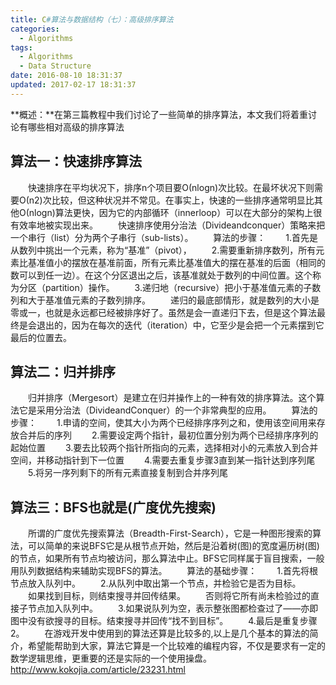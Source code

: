 ```yaml
---
title: C#算法与数据结构（七）：高级排序算法
categories:
  - Algorithms
tags:
  - Algorithms
  - Data Structure
date: 2016-08-10 18:31:37
updated: 2017-02-17 18:31:37
---
```


**概述：**在第三篇教程中我们讨论了一些简单的排序算法，本文我们将着重讨论有哪些相对高级的排序算法

<!--more-->

## 算法一：快速排序算法
　　快速排序在平均状况下，排序n个项目要Ο(nlogn)次比较。在最坏状况下则需要Ο(n2)次比较，但这种状况并不常见。在事实上，快速的一些排序通常明显比其他Ο(nlogn)算法更快，因为它的内部循环（innerloop）可以在大部分的架构上很有效率地被实现出来。
　　快速排序使用分治法（Divideandconquer）策略来把一个串行（list）分为两个子串行（sub-lists）。
　　算法的步骤：
　　1.首先是从数列中挑出一个元素，称为“基准”（pivot），
　　2.需要重新排序数列，所有元素比基准值小的摆放在基准前面，所有元素比基准值大的摆在基准的后面（相同的数可以到任一边）。在这个分区退出之后，该基准就处于数列的中间位置。这个称为分区（partition）操作。
　　3.递归地（recursive）把小于基准值元素的子数列和大于基准值元素的子数列排序。
　　递归的最底部情形，就是数列的大小是零或一，也就是永远都已经被排序好了。虽然是会一直递归下去，但是这个算法最终是会退出的，因为在每次的迭代（iteration）中，它至少是会把一个元素摆到它最后的位置去。

## 算法二：归并排序
　　归并排序（Mergesort）是建立在归并操作上的一种有效的排序算法。这个算法它是采用分治法（DivideandConquer）的一个非常典型的应用。
　　算法的步骤：
　　1.申请的空间，使其大小为两个已经排序序列之和，使用该空间用来存放合并后的序列
　　2.需要设定两个指针，最初位置分别为两个已经排序序列的起始位置
　　3.要去比较两个指针所指向的元素，选择相对小的元素放入到合并空间，并移动指针到下一位置
　　4.需要去重复步骤3直到某一指针达到序列尾
　　5.将另一序列剩下的所有元素直接复制到合并序列尾

## 算法三：BFS也就是(广度优先搜索)
　　所谓的广度优先搜索算法（Breadth-First-Search），它是一种图形搜索的算法，可以简单的来说BFS它是从根节点开始，然后是沿着树(图)的宽度遍历树(图)的节点，如果所有节点均被访问，那么算法中止。BFS它同样属于盲目搜索，一般用队列数据结构来辅助实现BFS的算法。
　　算法的基础步骤：
　　1.首先将根节点放入队列中。
　　2.从队列中取出第一个节点，并检验它是否为目标。
　　如果找到目标，则结束搜寻并回传结果。
　　否则将它所有尚未检验过的直接子节点加入队列中。
　　3.如果说队列为空，表示整张图都检查过了——亦即图中没有欲搜寻的目标。结束搜寻并回传“找不到目标”。
　　4.最后是重复步骤2。
　　在游戏开发中使用到的算法还算是比较多的,以上是几个基本的算法的简介，希望能帮助到大家，算法它算是一个比较难的编程内容，不仅是要求有一定的数学逻辑思维，更重要的还是实际的一个使用操盘。http://www.kokojia.com/article/23231.html
